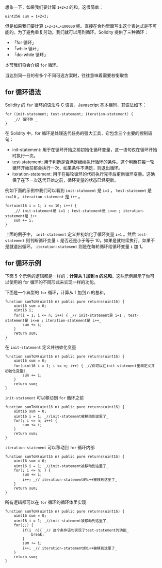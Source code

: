 
想象一下，如果我们要计算 `1+2+3` 的和，这很简单：

```
uint256 sum = 1+2+3;
```

但是如果我们要计算 `1+2+3+…+100000` 呢。直接在合约里面写出这个表达式是不可能的。为了避免重复劳动，我们就可以用到循环。Solidity 提供了三种循环：

- 「for 循环」
- 「while 循环」
- 「do-while 循环」

本节我们将会介绍 `for` 循环。

当达到同一目的有多个不同可选方案时，往往意味着需要权衡取舍

## for 循环语法

Solidity 的 `for` 循环的语法与 C 语言，Javascript 基本相同，其语法如下：

```
for (init-statement; test-statement; iteration-statement) {
    _// 循环体 _
}
```

在 Solidity 中，for 循环是处理迭代任务的强大工具，它包含三个主要的控制语句：

- init-statement: 用于在循环开始之前初始化循环变量，这一语句仅在循环开始时执行一次。
- test-statement: 用于判断是否满足继续执行循环的条件。这个判断在每一轮循环开始前都会执行一次，如果条件不满足，则退出循环。
- iteration-statement: 用于在每轮循环的代码执行完毕后更新循环变量。这确保了在下一次迭代开始之前，循环变量的状态已经更新。

例如下面的示例中我们可以看到 `init-statement` 是 `i=1` ， `test-statement` 是 `i<=10` ， `iteration-statement` 是 `i++` 。

```
for(uint16 i = 1; i <= 10; i++) {
    _// init-statement是 i=1 ; test-statement是 i<=n ; iteration-statement是 i++_
    sum += i;
}
```

上面的例子中， `init-statement` 定义并初始化了循环变量 `i=1` 。然后 `test-statement` 则判断循环变量 `i` 是否还是小于等于 10，如果是就继续执行，如果不是就退出循环。 `iteration-statement` 则是在每轮循环给循环变量 `i` 加 1。

## for 循环示例

下面 5 个示例的逻辑都是一样的：**计算从 1 加到 n 的总和**。这些示例展示了你可以使用的 for 循环的不同形式来实现一样的功能。

下面是一个典型的 `for` 循环，计算从 1 加到 n 的总和。

```
function sumToN(uint16 n) public pure returns(uint16) {
    uint16 sum = 0;
    uint16 i;
    for(i = 1; i <= n; i++) { _// init-statement是 i=1 ; test-statement是 i<=n ; iteration-statement是 i++_
        sum += i;
    }
    return sum;
}
```

在 `init-statement` 定义并初始化变量

```
function sumToN(uint16 n) public pure returns(uint16) {
    uint16 sum = 0;
    for(uint16 i = 1; i <= n; i++) { _//你可以在init-statement里面定义并初始化变量i_
        sum += i;
    }
    return sum;
}
```

`init-statement` 可以移动到 `for` 循环之前

```
function sumToN(uint16 n) public pure returns(uint16) {
    uint16 sum = 0;
    uint16 i = 1; _//init-statement被移动到这里了_
    for(; i <= n; i++) {
        sum += i;
    }
    return sum;
}
```

`iteration-statement` 可以移动到 `for` 循环内部

```
function sumToN(uint16 n) public pure returns(uint16) {
    uint16 sum = 0;
    uint16 i = 1; _//init-statement被移动到这里了_
    for(; i <= n; ) {
        sum += i;
        i++; _// iteration-statement的i++被移到这里了_
    }
    return sum;
}
```

所有逻辑都可以在 `for` 循环的循环体里实现

```
function sumToN(uint16 n) public pure returns(uint16) {
    uint16 sum = 0;
    uint16 i = 1; _//init-statement被移动到这里了_
    for(;;) { 
        if(i  n){ _// 这个条件语句实现了test-statement的功能_
            break;
        }
        sum += i;
        i++; _// iteration-statement的i++被移到这里了_
    }
    return sum;
}
```
